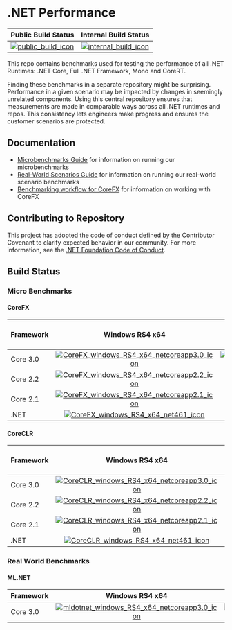 # .NET Performance

| Public Build Status                         | Internal Build Status                           |
| :------------------------------------------ | :---------------------------------------------: |
| [![public_build_icon]][public_build_status] | [![internal_build_icon]][internal_build_status] |

This repo contains benchmarks used for testing the performance of all .NET Runtimes: .NET Core, Full .NET Framework, Mono and CoreRT.

Finding these benchmarks in a separate repository might be surprising. Performance in a given scenario may be impacted by changes in seemingly unrelated components. Using this central repository ensures that measurements are made in comparable ways across all .NET runtimes and repos. This consistency lets engineers make progress and ensures the customer scenarios are protected.

## Documentation

* [Microbenchmarks Guide](./src/benchmarks/micro/README.md) for information on running our microbenchmarks
* [Real-World Scenarios Guide](./src/benchmarks/real-world/JitBench/README.md) for information on running our real-world scenario benchmarks
* [Benchmarking workflow for CoreFX](./docs/benchmarking-workflow-corefx.md) for information on working with CoreFX

## Contributing to Repository

This project has adopted the code of conduct defined by the Contributor Covenant to clarify expected behavior in our community. For more information, see the [.NET Foundation Code of Conduct](https://dotnetfoundation.org/code-of-conduct).

## Build Status

### Micro Benchmarks

#### CoreFX

| Framework | Windows RS4 x64                                                                             | Windows RS4 x86                                                                             | Ubuntu 16.04 x64                                                                            | Ubuntu 16.04 ARM64                                                                              |
| :-------- | :-----------------------------------------------------------------------------------------: | :-----------------------------------------------------------------------------------------: | :-----------------------------------------------------------------------------------------: | :---------------------------------------------------------------------------------------------: |
| Core 3.0  | [![CoreFX_windows_RS4_x64_netcoreapp3.0_icon]][CoreFX_windows_RS4_x64_netcoreapp3.0_status] | [![CoreFX_windows_RS4_x86_netcoreapp3.0_icon]][CoreFX_windows_RS4_x86_netcoreapp3.0_status] | [![CoreFX_ubuntu_1604_x64_netcoreapp3.0_icon]][CoreFX_ubuntu_1604_x64_netcoreapp3.0_status] | Disabled |
| Core 2.2  | [![CoreFX_windows_RS4_x64_netcoreapp2.2_icon]][CoreFX_windows_RS4_x64_netcoreapp2.2_status] |                                                                                             | [![CoreFX_ubuntu_1604_x64_netcoreapp2.2_icon]][CoreFX_ubuntu_1604_x64_netcoreapp2.2_status] | N/A                                                                                             |
| Core 2.1  | [![CoreFX_windows_RS4_x64_netcoreapp2.1_icon]][CoreFX_windows_RS4_x64_netcoreapp2.1_status] |                                                                                             | [![CoreFX_ubuntu_1604_x64_netcoreapp2.1_icon]][CoreFX_ubuntu_1604_x64_netcoreapp2.1_status] | N/A                                                                                             |
| .NET      | [![CoreFX_windows_RS4_x64_net461_icon]][CoreFX_windows_RS4_x64_net461_status]               |                                                                                             | N/A                                                                                         | N/A                                                                                             |


#### CoreCLR

| Framework | Windows RS4 x64                                                                               | Windows RS4 x86                                                                               | Ubuntu 16.04 x64                                                                              | Ubuntu 16.04 ARM64                                                                                |
| :-------- | :-------------------------------------------------------------------------------------------: | :-------------------------------------------------------------------------------------------: | :-------------------------------------------------------------------------------------------: | :-----------------------------------------------------------------------------------------------: |
| Core 3.0  | [![CoreCLR_windows_RS4_x64_netcoreapp3.0_icon]][CoreCLR_windows_RS4_x64_netcoreapp3.0_status] | [![CoreCLR_windows_RS4_x86_netcoreapp3.0_icon]][CoreCLR_windows_RS4_x86_netcoreapp3.0_status] | [![CoreCLR_ubuntu_1604_x64_netcoreapp3.0_icon]][CoreCLR_ubuntu_1604_x64_netcoreapp3.0_status] | Disabled |
| Core 2.2  | [![CoreCLR_windows_RS4_x64_netcoreapp2.2_icon]][CoreCLR_windows_RS4_x64_netcoreapp2.2_status] |                                                                                               | [![CoreCLR_ubuntu_1604_x64_netcoreapp2.2_icon]][CoreCLR_ubuntu_1604_x64_netcoreapp2.2_status] | N/A                                                                                               |
| Core 2.1  | [![CoreCLR_windows_RS4_x64_netcoreapp2.1_icon]][CoreCLR_windows_RS4_x64_netcoreapp2.1_status] |                                                                                               | [![CoreCLR_ubuntu_1604_x64_netcoreapp2.1_icon]][CoreCLR_ubuntu_1604_x64_netcoreapp2.1_status] | N/A                                                                                               |
| .NET      | [![CoreCLR_windows_RS4_x64_net461_icon]][CoreCLR_windows_RS4_x64_net461_status]               |                                                                                               | N/A                                                                                           | N/A                                                                                               |

[//]: # (These are the repo links)

[public_build_icon]:                               https://dev.azure.com/dnceng/public/_apis/build/status/dotnet/performance/performance-ci?branchName=master
[public_build_status]:                             https://dev.azure.com/dnceng/public/_build/latest?definitionId=271&branchName=master
[internal_build_icon]:                             https://dev.azure.com/dnceng/internal/_apis/build/status/dotnet/performance/dotnet-performance?branchName=master
[internal_build_status]:                           https://dev.azure.com/dnceng/internal/_build/latest?definitionId=306&branchName=master

### Real World Benchmarks

#### ML.NET

| Framework | Windows RS4 x64                                                                                 | Ubuntu 16.04 x64                                                                                |
| :-------- | :---------------------------------------------------------------------------------------------: | :---------------------------------------------------------------------------------------------: |
| Core 3.0  | [![mldotnet_windows_RS4_x64_netcoreapp3.0_icon]][mldotnet_windows_RS4_x64_netcoreapp3.0_status] | [![mldotnet_ubuntu_1604_x64_netcoreapp3.0_icon]][mldotnet_ubuntu_1604_x64_netcoreapp3.0_status] |

[//]: # (These are the CoreFX links)

[//]: # (These are the windows x64 links)
[CoreFX_windows_RS4_x64_netcoreapp3.0_status]:     https://dev.azure.com/dnceng/public/_build/latest?definitionId=271&branchName=master&jobName=windows%20RS4%20x64%20micro&configuration=CoreFX_netcoreapp3.0
[CoreFX_windows_RS4_x64_netcoreapp3.0_icon]:       https://dev.azure.com/dnceng/public/_apis/build/status/dotnet/performance/performance-ci?branchName=master&jobName=windows%20RS4%20x64%20micro&configuration=CoreFX_netcoreapp3.0
[CoreFX_windows_RS4_x64_netcoreapp2.2_status]:     https://dev.azure.com/dnceng/public/_build/latest?definitionId=271&branchName=master&jobName=windows%20RS4%20x64%20micro&configuration=CoreFX_netcoreapp2.2
[CoreFX_windows_RS4_x64_netcoreapp2.2_icon]:       https://dev.azure.com/dnceng/public/_apis/build/status/dotnet/performance/performance-ci?branchName=master&jobName=windows%20RS4%20x64%20micro&configuration=CoreFX_netcoreapp2.2
[CoreFX_windows_RS4_x64_netcoreapp2.1_status]:     https://dev.azure.com/dnceng/public/_build/latest?definitionId=271&branchName=master&jobName=windows%20RS4%20x64%20micro&configuration=CoreFX_netcoreapp2.1
[CoreFX_windows_RS4_x64_netcoreapp2.1_icon]:       https://dev.azure.com/dnceng/public/_apis/build/status/dotnet/performance/performance-ci?branchName=master&jobName=windows%20RS4%20x64%20micro&configuration=CoreFX_netcoreapp2.1
[CoreFX_windows_RS4_x64_net461_status]:            https://dev.azure.com/dnceng/public/_build/latest?definitionId=271&branchName=master&jobName=windows%20RS4%20x64%20micro&configuration=CoreFX_net461
[CoreFX_windows_RS4_x64_net461_icon]:              https://dev.azure.com/dnceng/public/_apis/build/status/dotnet/performance/performance-ci?branchName=master&jobName=windows%20RS4%20x64%20micro&configuration=CoreFX_net461

[//]: # (These are the windows x86 links)
[CoreFX_windows_RS4_x86_netcoreapp3.0_status]:     https://dev.azure.com/dnceng/public/_build/latest?definitionId=271&branchName=master&jobName=windows%20RS4%20x86%20micro&configuration=CoreFX_netcoreapp3.0
[CoreFX_windows_RS4_x86_netcoreapp3.0_icon]:       https://dev.azure.com/dnceng/public/_apis/build/status/dotnet/performance/performance-ci?branchName=master&jobName=windows%20RS4%20x86%20micro&configuration=CoreFX_netcoreapp3.0

[//]: # (These are the ubuntu x64 links)
[CoreFX_ubuntu_1604_x64_netcoreapp3.0_status]:     https://dev.azure.com/dnceng/public/_build/latest?definitionId=271&branchName=master&jobName=ubuntu%201604%20x64%20micro&configuration=CoreFX_netcoreapp3.0
[CoreFX_ubuntu_1604_x64_netcoreapp3.0_icon]:       https://dev.azure.com/dnceng/public/_apis/build/status/dotnet/performance/performance-ci?branchName=master&jobName=ubuntu%201604%20x64%20micro&configuration=CoreFX_netcoreapp3.0
[CoreFX_ubuntu_1604_x64_netcoreapp2.2_status]:     https://dev.azure.com/dnceng/public/_build/latest?definitionId=271&branchName=master&jobName=ubuntu%201604%20x64%20micro&configuration=CoreFX_netcoreapp2.2
[CoreFX_ubuntu_1604_x64_netcoreapp2.2_icon]:       https://dev.azure.com/dnceng/public/_apis/build/status/dotnet/performance/performance-ci?branchName=master&jobName=ubuntu%201604%20x64%20micro&configuration=CoreFX_netcoreapp2.2
[CoreFX_ubuntu_1604_x64_netcoreapp2.1_status]:     https://dev.azure.com/dnceng/public/_build/latest?definitionId=271&branchName=master&jobName=ubuntu%201604%20x64%20micro&configuration=CoreFX_netcoreapp2.1
[CoreFX_ubuntu_1604_x64_netcoreapp2.1_icon]:       https://dev.azure.com/dnceng/public/_apis/build/status/dotnet/performance/performance-ci?branchName=master&jobName=ubuntu%201604%20x64%20micro&configuration=CoreFX_netcoreapp2.1

[//]: # (These are the ubuntu arm64 links)
[CoreFX_ubuntu_1604_arm64_netcoreapp3.0_status]:   https://dev.azure.com/dnceng/public/_build/latest?definitionId=271&branchName=master&jobName=ubuntu%201604%20arm64%20micro&configuration=CoreFX_netcoreapp3.0
[CoreFX_ubuntu_1604_arm64_netcoreapp3.0_icon]:     https://dev.azure.com/dnceng/public/_apis/build/status/dotnet/performance/performance-ci?branchName=master&jobName=ubuntu%201604%20arm64%20micro&configuration=CoreFX_netcoreapp3.0

[//]: # (These are the CoreCLR links)

[//]: # (These are the windows x64 links)
[CoreCLR_windows_RS4_x64_netcoreapp3.0_status]:    https://dev.azure.com/dnceng/public/_build/latest?definitionId=271&branchName=master&jobName=windows%20RS4%20x64%20micro&configuration=CoreCLR_netcoreapp3.0
[CoreCLR_windows_RS4_x64_netcoreapp3.0_icon]:      https://dev.azure.com/dnceng/public/_apis/build/status/dotnet/performance/performance-ci?branchName=master&jobName=windows%20RS4%20x64%20micro&configuration=CoreCLR_netcoreapp3.0
[CoreCLR_windows_RS4_x64_netcoreapp2.2_status]:    https://dev.azure.com/dnceng/public/_build/latest?definitionId=271&branchName=master&jobName=windows%20RS4%20x64%20micro&configuration=CoreCLR_netcoreapp2.2
[CoreCLR_windows_RS4_x64_netcoreapp2.2_icon]:      https://dev.azure.com/dnceng/public/_apis/build/status/dotnet/performance/performance-ci?branchName=master&jobName=windows%20RS4%20x64%20micro&configuration=CoreCLR_netcoreapp2.2
[CoreCLR_windows_RS4_x64_netcoreapp2.1_status]:    https://dev.azure.com/dnceng/public/_build/latest?definitionId=271&branchName=master&jobName=windows%20RS4%20x64%20micro&configuration=CoreCLR_netcoreapp2.1
[CoreCLR_windows_RS4_x64_netcoreapp2.1_icon]:      https://dev.azure.com/dnceng/public/_apis/build/status/dotnet/performance/performance-ci?branchName=master&jobName=windows%20RS4%20x64%20micro&configuration=CoreCLR_netcoreapp2.1
[CoreCLR_windows_RS4_x64_net461_status]:           https://dev.azure.com/dnceng/public/_build/latest?definitionId=271&branchName=master&jobName=windows%20RS4%20x64%20micro&configuration=CoreCLR_net461
[CoreCLR_windows_RS4_x64_net461_icon]:             https://dev.azure.com/dnceng/public/_apis/build/status/dotnet/performance/performance-ci?branchName=master&jobName=windows%20RS4%20x64%20micro&configuration=CoreCLR_net461

[//]: # (These are the windows x86 links)
[CoreCLR_windows_RS4_x86_netcoreapp3.0_status]:    https://dev.azure.com/dnceng/public/_build/latest?definitionId=271&branchName=master&jobName=windows%20RS4%20x86%20micro&configuration=CoreCLR_netcoreapp3.0
[CoreCLR_windows_RS4_x86_netcoreapp3.0_icon]:      https://dev.azure.com/dnceng/public/_apis/build/status/dotnet/performance/performance-ci?branchName=master&jobName=windows%20RS4%20x86%20micro&configuration=CoreCLR_netcoreapp3.0

[//]: # (These are the ubuntu x64 links)
[CoreCLR_ubuntu_1604_x64_netcoreapp3.0_status]:    https://dev.azure.com/dnceng/public/_build/latest?definitionId=271&branchName=master&jobName=ubuntu%201604%20x64%20micro&configuration=CoreCLR_netcoreapp3.0
[CoreCLR_ubuntu_1604_x64_netcoreapp3.0_icon]:      https://dev.azure.com/dnceng/public/_apis/build/status/dotnet/performance/performance-ci?branchName=master&jobName=ubuntu%201604%20x64%20micro&configuration=CoreCLR_netcoreapp3.0
[CoreCLR_ubuntu_1604_x64_netcoreapp2.2_status]:    https://dev.azure.com/dnceng/public/_build/latest?definitionId=271&branchName=master&jobName=ubuntu%201604%20x64%20micro&configuration=CoreCLR_netcoreapp2.2
[CoreCLR_ubuntu_1604_x64_netcoreapp2.2_icon]:      https://dev.azure.com/dnceng/public/_apis/build/status/dotnet/performance/performance-ci?branchName=master&jobName=ubuntu%201604%20x64%20micro&configuration=CoreCLR_netcoreapp2.2
[CoreCLR_ubuntu_1604_x64_netcoreapp2.1_status]:    https://dev.azure.com/dnceng/public/_build/latest?definitionId=271&branchName=master&jobName=ubuntu%201604%20x64%20micro&configuration=CoreCLR_netcoreapp2.1
[CoreCLR_ubuntu_1604_x64_netcoreapp2.1_icon]:      https://dev.azure.com/dnceng/public/_apis/build/status/dotnet/performance/performance-ci?branchName=master&jobName=ubuntu%201604%20x64%20micro&configuration=CoreCLR_netcoreapp2.1

[//]: # (These are the ubuntu arm64 links)
[CoreCLR_ubuntu_1604_arm64_netcoreapp3.0_status]:  https://dev.azure.com/dnceng/public/_build/latest?definitionId=271&branchName=master&jobName=ubuntu%201604%20arm64%20micro&configuration=CoreCLR_netcoreapp3.0
[CoreCLR_ubuntu_1604_arm64_netcoreapp3.0_icon]:    https://dev.azure.com/dnceng/public/_apis/build/status/dotnet/performance/performance-ci?branchName=master&jobName=ubuntu%201604%20arm64%20micro&configuration=CoreCLR_netcoreapp3.0

[//]: # (These are the ML.NET links)

[//]: # (These are the windows x64 links)
[mldotnet_windows_RS4_x64_netcoreapp3.0_status]:    https://dev.azure.com/dnceng/public/_build/latest?definitionId=271&branchName=master&jobName=windows%20RS4%20x64%20mlnet&configuration=mldotnet_netcoreapp3.0
[mldotnet_windows_RS4_x64_netcoreapp3.0_icon]:      https://dev.azure.com/dnceng/public/_apis/build/status/dotnet/performance/performance-ci?branchName=master&jobName=windows%20RS4%20x64%20mlnet&configuration=mldotnet_netcoreapp3.0

[//]: # (These are the ubuntu x64 links)
[mldotnet_ubuntu_1604_x64_netcoreapp3.0_status]:    https://dev.azure.com/dnceng/public/_build/latest?definitionId=271&branchName=master&jobName=ubuntu%201604%20x64%20mlnet&configuration=mldotnet_netcoreapp3.0
[mldotnet_ubuntu_1604_x64_netcoreapp3.0_icon]:      https://dev.azure.com/dnceng/public/_apis/build/status/dotnet/performance/performance-ci?branchName=master&jobName=ubuntu%201604%20x64%20mlnet&configuration=mldotnet_netcoreapp3.0
